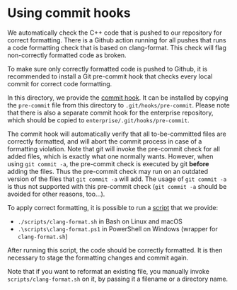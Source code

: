 # Using commit hooks

We automatically check the C++ code that is pushed to our repository for correct 
formatting. There is a Github action running for all pushes that runs a code
formatting check that is based on clang-format.
This check will flag non-correctly formatted code as broken.

To make sure only correctly formatted code is pushed to Github, it is recommended
to install a Git pre-commit hook that checks every local commit for correct code
formatting.

In this directory, we provide the [commit hook](pre-commit). It can be installed by
copying the `pre-commit` file from this directory to `.git/hooks/pre-commit`.
Please note that there is also a separate commit hook for the enterprise repository,
which should be copied to `enterprise/.git/hooks/pre-commit`.

The commit hook will automatically verify that all to-be-committed files are
correctly formatted, and will abort the commit process in case of a formatting
violation.
Note that git will invoke the pre-commit check for all added files, which is exactly
what one normally wants. However, when using `git commit -a`, the pre-commit check
is executed by git **before** adding the files. Thus the pre-commit check may run
on an outdated version of the files that `git commit -a` will add. The usage of
`git commit -a` is thus not supported with this pre-commit check (`git commit -a`
should be avoided for other reasons, too...).

To apply correct formatting, it is possible to run a
[script](../scripts/clang-format.sh) that we provide:
- `./scripts/clang-format.sh` in Bash on Linux and macOS
- `.\scripts\clang-format.ps1` in PowerShell on Windows (wrapper for `clang-format.sh`)

After running this script, the code should be correctly formatted. It is then
necessary to stage the formatting changes and commit again.

Note that if you want to reformat an existing file, you manually invoke 
`scripts/clang-format.sh` on it, by passing it a filename or a directory name.
